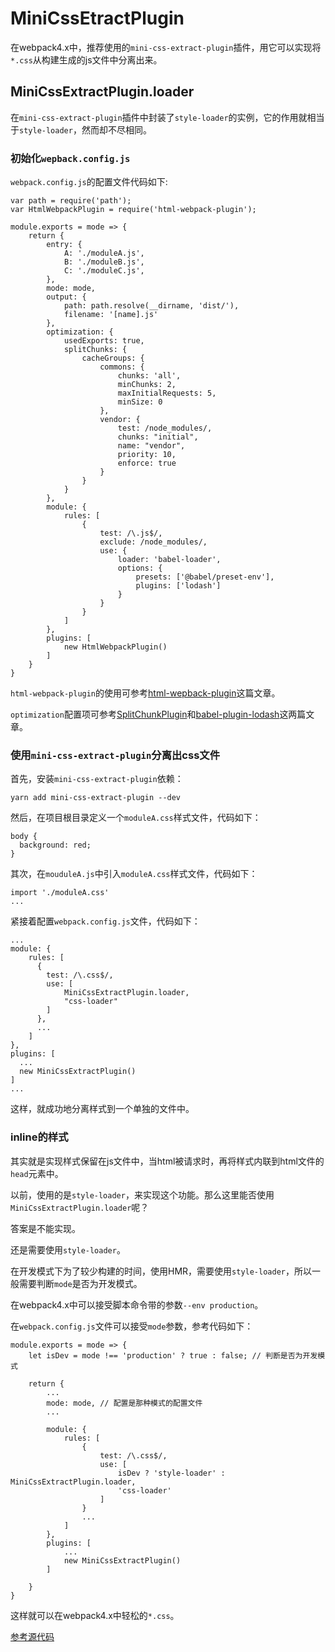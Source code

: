 # MiniCssEtractPlugin

在webpack4.x中，推荐使用的`mini-css-extract-plugin`插件，用它可以实现将`*.css`从构建生成的js文件中分离出来。

## MiniCssExtractPlugin.loader

在`mini-css-extract-plugin`插件中封装了`style-loader`的实例，它的作用就相当于`style-loader`，然而却不尽相同。

### 初始化`wepback.config.js`

`webpack.config.js`的配置文件代码如下:

```
var path = require('path');
var HtmlWebpackPlugin = require('html-webpack-plugin');

module.exports = mode => {
    return {
        entry: {
            A: './moduleA.js',
            B: './moduleB.js',
            C: './moduleC.js',
        },
        mode: mode,
        output: {
            path: path.resolve(__dirname, 'dist/'),
            filename: '[name].js'
        },
        optimization: {
            usedExports: true,
            splitChunks: {
                cacheGroups: {
                    commons: {
                        chunks: 'all',
                        minChunks: 2,
                        maxInitialRequests: 5,
                        minSize: 0
                    },
                    vendor: {
                        test: /node_modules/,
                        chunks: "initial",
                        name: "vendor",
                        priority: 10,
                        enforce: true
                    }
                }
            }
        },
        module: {
            rules: [
                {
                    test: /\.js$/,
                    exclude: /node_modules/,
                    use: {
                        loader: 'babel-loader',
                        options: {
                            presets: ['@babel/preset-env'],
                            plugins: ['lodash']
                        }
                    }
                }
            ]
        },
        plugins: [
            new HtmlWebpackPlugin()
        ]
    }
}
```

`html-webpack-plugin`的使用可参考[html-wepback-plugin](https://github.com/lvzhenbang/webpack-learning/tree/master/doc/first/htmlwebpackplugin.md)这篇文章。

`optimization`配置项可参考[SplitChunkPlugin](https://github.com/lvzhenbang/webpack-learning/tree/master/doc/first/splitchunkplugin.md)和[babel-plugin-lodash](https://github.com/lvzhenbang/webpack-learning/tree/master/doc/first/ldashwebpackplugin.md)这两篇文章。


### 使用`mini-css-extract-plugin`分离出css文件

首先，安装`mini-css-extract-plugin`依赖：

```
yarn add mini-css-extract-plugin --dev
```

然后，在项目根目录定义一个`moduleA.css`样式文件，代码如下：

```
body {
  background: red;
}
```

其次，在`mouduleA.js`中引入`moduleA.css`样式文件，代码如下：

```
import './moduleA.css'
...
```

紧接着配置`webpack.config.js`文件，代码如下：

```
...
module: {
    rules: [
      {
        test: /\.css$/,
        use: [
            MiniCssExtractPlugin.loader,
            "css-loader"
        ]
      },
      ...
    ]
},
plugins: [
  ...
  new MiniCssExtractPlugin()
]
...
```

这样，就成功地分离样式到一个单独的文件中。

### inline的样式

其实就是实现样式保留在js文件中，当html被请求时，再将样式内联到html文件的`head`元素中。

以前，使用的是`style-loader`，来实现这个功能。那么这里能否使用`MiniCssExtractPlugin.loader`呢？

答案是不能实现。

还是需要使用`style-loader`。


在开发模式下为了较少构建的时间，使用HMR，需要使用`style-loader`，所以一般需要判断`mode`是否为开发模式。

在webpack4.x中可以接受脚本命令带的参数`--env production`。

在`webpack.config.js`文件可以接受`mode`参数，参考代码如下：

```
module.exports = mode => {
    let isDev = mode !== 'production' ? true : false; // 判断是否为开发模式

    return {
        ...
        mode: mode, // 配置是那种模式的配置文件
        ...

        module: {
            rules: [
                {
                    test: /\.css$/,
                    use: [
                        isDev ? 'style-loader' : MiniCssExtractPlugin.loader,
                        'css-loader'
                    ]
                }
                ...
            ]
        },
        plugins: [
            ...
            new MiniCssExtractPlugin()
        ]

    }
}
```

这样就可以在webpack4.x中轻松的`*.css`。

[参考源代码](https://github.com/lvzhenbang/webpack-learning/tree/master/demo/example-14)
